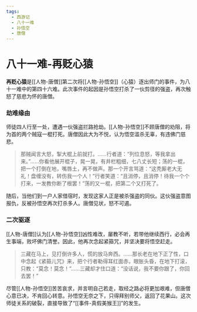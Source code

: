```yaml
---
tags:
  - 西游记
  - 八十一难
  - 孙悟空
  - 唐僧
---
```

# 八十一难-再贬心猿

**再贬心猿**是[[人物-唐僧]]第二次将[[人物-孙悟空]]（心猿）逐出师门的事件，为八十一难中的第四十六难。此次事件的起因是孙悟空打杀了一伙剪径的强盗，再次触怒了慈悲为怀的唐僧。

### **劫难缘由**
师徒四人行至一处，遭遇一伙强盗拦路抢劫。[[人物-孙悟空]]不顾唐僧的劝阻，将为首的两个贼寇一棍打死。唐僧因此大为不悦，认为悟空滥杀无辜，有违佛门慈悲。
> 那贼闻言大怒，掣大棍上前就打。……行者道：“列位息怒，等我拿出来。”……你看他展开棍子，晃一晃，有井栏粗细，七八丈长短；荡的一棍，把一个打倒在地，嘴唇土，再不做声。那一个开言骂道：“这秃厮老大无礼！盘缠没有，转伤我一个人！”行者笑道：“且消停，且消停！待我一个个打来，一发教你断了根罢！”荡的又一棍，把第二个又打死了。

随后，当他们到一户人家借宿时，发现这家人正是被杀强盗的同伙。这伙强盗意图报仇，反被孙悟空再次打杀多人。唐僧见状，怒不可遏。

### **二次驱逐**
[[人物-唐僧]]认为[[人物-孙悟空]]凶性难改，屡教不听，若带他继续西行，必会再生事端，败坏佛门清誉。因此，他再次念起紧箍咒，并坚决要将悟空赶走。
> 三藏在马上，见打倒许多人，慌的放马奔西。……那长老在地下正了性，口中念起《紧箍儿咒》来，把个行者勒得耳红面赤，眼胀头昏，在地下打滚，只教：“莫念！莫念！”……三藏却才住口道：“没话说，我不要你跟了，你回去罢！”

尽管[[人物-孙悟空]]苦苦哀求，并言明自己若走，取经之路必将更加艰难，但唐僧心意已决，不肯回心转意。孙悟空无奈之下，只得拜别师父，返回了花果山。这次师徒关系的破裂，直接导致了“[[事件-真假美猴王]]”的发生。
